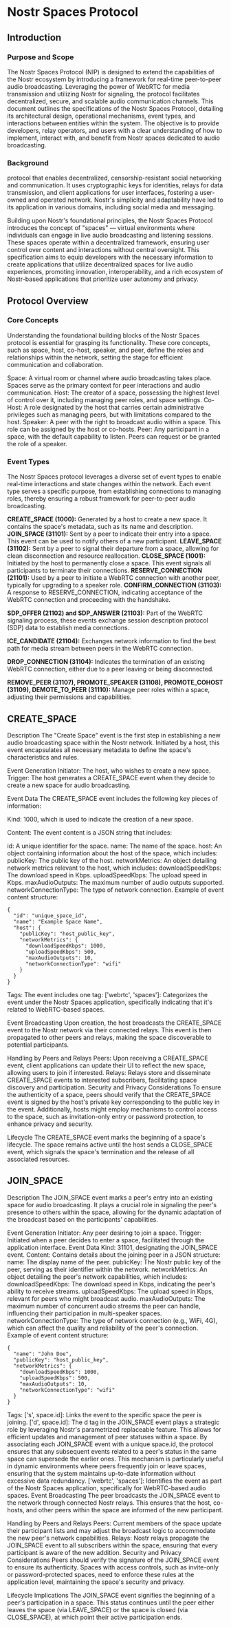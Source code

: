 # Nostr Spaces Protocol

## Introduction

### Purpose and Scope

The Nostr Spaces Protocol (NIP) is designed to extend the capabilities of the Nostr ecosystem by introducing a framework for real-time peer-to-peer audio broadcasting. Leveraging the power of WebRTC for media transmission and utilizing Nostr for signaling, the protocol facilitates decentralized, secure, and scalable audio communication channels. This document outlines the specifications of the Nostr Spaces Protocol, detailing its architectural design, operational mechanisms, event types, and interactions between entities within the system. The objective is to provide developers, relay operators, and users with a clear understanding of how to implement, interact with, and benefit from Nostr spaces dedicated to audio broadcasting.

### Background

protocol that enables decentralized, censorship-resistant social networking and communication. It uses cryptographic keys for identities, relays for data transmission, and client applications for user interfaces, fostering a user-owned and operated network. Nostr's simplicity and adaptability have led to its application in various domains, including social media and messaging.

Building upon Nostr's foundational principles, the Nostr Spaces Protocol introduces the concept of "spaces" — virtual environments where individuals can engage in live audio broadcasting and listening sessions. These spaces operate within a decentralized framework, ensuring user control over content and interactions without central oversight. This specification aims to equip developers with the necessary information to create applications that utilize decentralized spaces for live audio experiences, promoting innovation, interoperability, and a rich ecosystem of Nostr-based applications that prioritize user autonomy and privacy.

## Protocol Overview

### Core Concepts

Understanding the foundational building blocks of the Nostr Spaces protocol is essential for grasping its functionality. These core concepts, such as space, host, co-host, speaker, and peer, define the roles and relationships within the network, setting the stage for efficient communication and collaboration.

Space: A virtual room or channel where audio broadcasting takes place. Spaces serve as the primary context for peer interactions and audio communication.
Host: The creator of a space, possessing the highest level of control over it, including managing peer roles, and space settings.
Co-Host: A role designated by the host that carries certain administrative privileges such as managing peers, but with limitations compared to the host.
Speaker: A peer with the right to broadcast audio within a space. This role can be assigned by the host or co-hosts.
Peer: Any participant in a space, with the default capability to listen. Peers can request or be granted the role of a speaker.

### Event Types

The Nostr Spaces protocol leverages a diverse set of event types to enable real-time interactions and state changes within the network. Each event type serves a specific purpose, from establishing connections to managing roles, thereby ensuring a robust framework for peer-to-peer audio broadcasting.

**CREATE_SPACE (1000):** Generated by a host to create a new space. It contains the space's metadata, such as its name and description.
**JOIN_SPACE (31101):** Sent by a peer to indicate their entry into a space. This event can be used to notify others of a new participant.
**LEAVE_SPACE (31102):** Sent by a peer to signal their departure from a space, allowing for clean disconnection and resource reallocation.
**CLOSE_SPACE (1001):** Initiated by the host to permanently close a space. This event signals all participants to terminate their connections.
**RESERVE_CONNECTION (21101):** Used by a peer to initiate a WebRTC connection with another peer, typically for upgrading to a speaker role.
**CONFIRM_CONNECTION (31103):** A response to RESERVE_CONNECTION, indicating acceptance of the WebRTC connection and proceeding with the handshake.

**SDP_OFFER (21102) and SDP_ANSWER (21103):** Part of the WebRTC signaling process, these events exchange session description protocol (SDP) data to establish media connections.

**ICE_CANDIDATE (21104):** Exchanges network information to find the best path for media stream between peers in the WebRTC connection.

**DROP_CONNECTION (31104):** Indicates the termination of an existing WebRTC connection, either due to a peer leaving or being disconnected.

**REMOVE_PEER (31107), PROMOTE_SPEAKER (31108), PROMOTE_COHOST (31109), DEMOTE_TO_PEER (31110):** Manage peer roles within a space, adjusting their permissions and capabilities.

## CREATE_SPACE

Description
The "Create Space" event is the first step in establishing a new audio broadcasting space within the Nostr network. Initiated by a host, this event encapsulates all necessary metadata to define the space's characteristics and rules.

Event Generation
Initiator: The host, who wishes to create a new space.
Trigger: The host generates a CREATE_SPACE event when they decide to create a new space for audio broadcasting.

Event Data
The CREATE_SPACE event includes the following key pieces of information:

Kind: 1000, which is used to indicate the creation of a new space.

Content: The event content is a JSON string that includes:

id: A unique identifier for the space.
name: The name of the space.
host: An object containing information about the host of the space, which includes:
publicKey: The public key of the host.
networkMetrics: An object detailing network metrics relevant to the host, which includes:
downloadSpeedKbps: The download speed in Kbps.
uploadSpeedKbps: The upload speed in Kbps.
maxAudioOutputs: The maximum number of audio outputs supported.
networkConnectionType: The type of network connection.
Example of event content structure:

```jsonc
{
  "id": "unique_space_id",
  "name": "Example Space Name",
  "host": {
    "publicKey": "host_public_key",
    "networkMetrics": {
      "downloadSpeedKbps": 1000,
      "uploadSpeedKbps": 500,
      "maxAudioOutputs": 10,
      "networkConnectionType": "wifi"
    }
  }
}
```

Tags: The event includes one tag:
['webrtc', 'spaces']: Categorizes the event under the Nostr Spaces application, specifically indicating that it's related to WebRTC-based spaces.

Event Broadcasting
Upon creation, the host broadcasts the CREATE_SPACE event to the Nostr network via their connected relays. This event is then propagated to other peers and relays, making the space discoverable to potential participants.

Handling by Peers and Relays
Peers: Upon receiving a CREATE_SPACE event, client applications can update their UI to reflect the new space, allowing users to join if interested.
Relays: Relays store and disseminate CREATE_SPACE events to interested subscribers, facilitating space discovery and participation.
Security and Privacy Considerations
To ensure the authenticity of a space, peers should verify that the CREATE_SPACE event is signed by the host's private key corresponding to the public key in the event. Additionally, hosts might employ mechanisms to control access to the space, such as invitation-only entry or password protection, to enhance privacy and security.

Lifecycle
The CREATE_SPACE event marks the beginning of a space's lifecycle. The space remains active until the host sends a CLOSE_SPACE event, which signals the space's termination and the release of all associated resources.

## JOIN_SPACE

Description
The JOIN_SPACE event marks a peer's entry into an existing space for audio broadcasting. It plays a crucial role in signaling the peer's presence to others within the space, allowing for the dynamic adaptation of the broadcast based on the participants' capabilities.

Event Generation
Initiator: Any peer desiring to join a space.
Trigger: Initiated when a peer decides to enter a space, facilitated through the application interface.
Event Data
Kind: 31101, designating the JOIN_SPACE event.
Content: Contains details about the joining peer in a JSON structure:
name: The display name of the peer.
publicKey: The Nostr public key of the peer, serving as their identifier within the network.
networkMetrics: An object detailing the peer's network capabilities, which includes:
downloadSpeedKbps: The download speed in Kbps, indicating the peer's ability to receive streams.
uploadSpeedKbps: The upload speed in Kbps, relevant for peers who might broadcast audio.
maxAudioOutputs: The maximum number of concurrent audio streams the peer can handle, influencing their participation in multi-speaker spaces.
networkConnectionType: The type of network connection (e.g., WiFi, 4G), which can affect the quality and reliability of the peer's connection.
Example of event content structure:

```jsonc
{
  "name": "John Doe",
  "publicKey": "host_public_key",
  "networkMetrics": {
    "downloadSpeedKbps": 1000,
    "uploadSpeedKbps": 500,
    "maxAudioOutputs": 10,
    "networkConnectionType": "wifi"
  }
}
```

Tags:
['s', space.id]: Links the event to the specific space the peer is joining.
['d', space.id]: The d tag in the JOIN_SPACE event plays a strategic role by leveraging Nostr's parametrized replaceable feature. This allows for efficient updates and management of peer statuses within a space. By associating each JOIN_SPACE event with a unique space.id, the protocol ensures that any subsequent events related to a peer's status in the same space can supersede the earlier ones. This mechanism is particularly useful in dynamic environments where peers frequently join or leave spaces, ensuring that the system maintains up-to-date information without excessive data redundancy.
['webrtc', 'spaces']: Identifies the event as part of the Nostr Spaces application, specifically for WebRTC-based audio spaces.
Event Broadcasting
The peer broadcasts the JOIN_SPACE event to the network through connected Nostr relays. This ensures that the host, co-hosts, and other peers within the space are informed of the new participant.

Handling by Peers and Relays
Peers: Current members of the space update their participant lists and may adjust the broadcast logic to accommodate the new peer's network capabilities.
Relays: Nostr relays propagate the JOIN_SPACE event to all subscribers within the space, ensuring that every participant is aware of the new addition.
Security and Privacy Considerations
Peers should verify the signature of the JOIN_SPACE event to ensure its authenticity. Spaces with access controls, such as invite-only or password-protected spaces, need to enforce these rules at the application level, maintaining the space's security and privacy.

Lifecycle Implications
The JOIN_SPACE event signifies the beginning of a peer's participation in a space. This status continues until the peer either leaves the space (via LEAVE_SPACE) or the space is closed (via CLOSE_SPACE), at which point their active participation ends.
